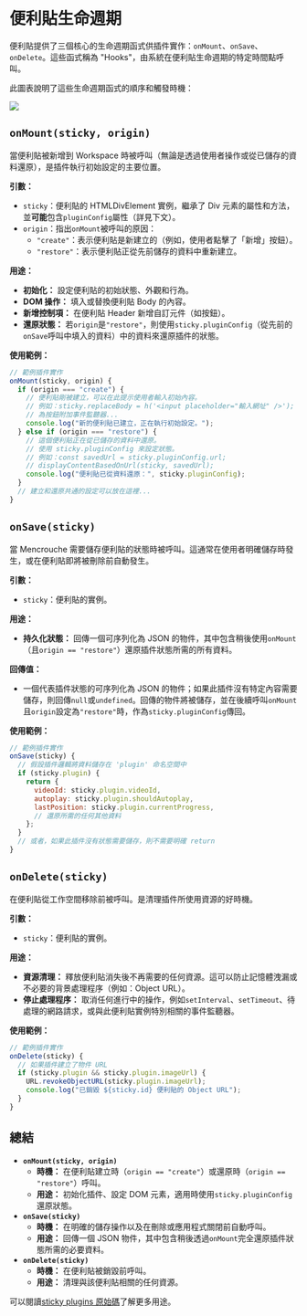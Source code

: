 # 便利貼生命週期

便利貼提供了三個核心的生命週期函式供插件實作：`onMount`、`onSave`、`onDelete`。這些函式稱為 "Hooks"，由系統在便利貼生命週期的特定時間點呼叫。

此圖表說明了這些生命週期函式的順序和觸發時機：

![](/media/sticky-lifecycle/sticky_lifecycle_diagram.webp)


## `onMount(sticky, origin)`

當便利貼被新增到 Workspace 時被呼叫（無論是透過使用者操作或從已儲存的資料還原），是插件執行初始設定的主要位置。

**引數：**

  * `sticky`：便利貼的 HTMLDivElement 實例，繼承了 Div 元素的屬性和方法，並**可能**包含`pluginConfig`屬性（詳見下文）。
  * `origin`：指出`onMount`被呼叫的原因：
      * `"create"`：表示便利貼是新建立的（例如，使用者點擊了「新增」按鈕）。
      * `"restore"`：表示便利貼正從先前儲存的資料中重新建立。

**用途：**

  * **初始化：** 設定便利貼的初始狀態、外觀和行為。
  * **DOM 操作：** 填入或替換便利貼 Body 的內容。
  * **新增控制項：** 在便利貼 Header 新增自訂元件（如按鈕）。
  * **還原狀態：** 若`origin`是`"restore"`，則使用`sticky.pluginConfig`（從先前的`onSave`呼叫中填入的資料）中的資料來還原插件的狀態。

**使用範例：**

```javascript
// 範例插件實作
onMount(sticky, origin) {
  if (origin === "create") {
    // 便利貼剛被建立，可以在此提示使用者輸入初始內容。
    // 例如：sticky.replaceBody = h('<input placeholder="輸入網址" />');
    // 為按鈕附加事件監聽器...
    console.log("新的便利貼已建立，正在執行初始設定。");
  } else if (origin === "restore") {
    // 這個便利貼正在從已儲存的資料中還原。
    // 使用 sticky.pluginConfig 來設定狀態。
    // 例如：const savedUrl = sticky.pluginConfig.url;
    // displayContentBasedOnUrl(sticky, savedUrl);
    console.log("便利貼已從資料還原：", sticky.pluginConfig);
  }
  // 建立和還原共通的設定可以放在這裡...
}
```

## `onSave(sticky)`

當 Mencrouche 需要儲存便利貼的狀態時被呼叫。這通常在使用者明確儲存時發生，或在便利貼即將被刪除前自動發生。

**引數：**

  * `sticky`：便利貼的實例。

**用途：**

  * **持久化狀態：** 回傳一個可序列化為 JSON 的物件，其中包含稍後使用`onMount`（且`origin == "restore"`）還原插件狀態所需的所有資料。

**回傳值：**

  * 一個代表插件狀態的可序列化為 JSON 的物件；如果此插件沒有特定內容需要儲存，則回傳`null`或`undefined`。回傳的物件將被儲存，並在後續呼叫`onMount`且`origin`設定為`"restore"`時，作為`sticky.pluginConfig`傳回。

**使用範例：**

```javascript
// 範例插件實作
onSave(sticky) {
  // 假設插件邏輯將資料儲存在 'plugin' 命名空間中
  if (sticky.plugin) {
    return {
      videoId: sticky.plugin.videoId,
      autoplay: sticky.plugin.shouldAutoplay,
      lastPosition: sticky.plugin.currentProgress,
      // 還原所需的任何其他資料
    };
  }
  // 或者，如果此插件沒有狀態需要儲存，則不需要明確 return
}
```

## `onDelete(sticky)`

在便利貼從工作空間移除前被呼叫。是清理插件所使用資源的好時機。

**引數：**

  * `sticky`：便利貼的實例。

**用途：**
  * **資源清理：** 釋放便利貼消失後不再需要的任何資源。這可以防止記憶體洩漏或不必要的背景處理程序（例如：Object URL）。
  * **停止處理程序：** 取消任何進行中的操作，例如`setInterval`、`setTimeout`、待處理的網路請求，或與此便利貼實例特別相關的事件監聽器。

**使用範例：**

```javascript
// 範例插件實作
onDelete(sticky) {
  // 如果插件建立了物件 URL
  if (sticky.plugin && sticky.plugin.imageUrl) {
    URL.revokeObjectURL(sticky.plugin.imageUrl);
    console.log("已銷毀 ${sticky.id} 便利貼的 Object URL");
  }
}
```

## 總結

* **`onMount(sticky, origin)`**
  * **時機：** 在便利貼建立時（`origin == "create"`）或還原時（`origin == "restore"`）呼叫。
  * **用途：** 初始化插件、設定 DOM 元素，適用時使用`sticky.pluginConfig`還原狀態。
* **`onSave(sticky)`**
  * **時機：** 在明確的儲存操作以及在刪除或應用程式關閉前自動呼叫。
  * **用途：** 回傳一個 JSON 物件，其中包含稍後透過`onMount`完全還原插件狀態所需的必要資料。
* **`onDelete(sticky)`**
  * **時機：** 在便利貼被銷毀前呼叫。
  * **用途：** 清理與該便利貼相關的任何資源。

可以閱讀[sticky plugins 原始碼](https://github.com/FOBshippingpoint/mencrouche/tree/main/apps/mencrouche/src/stickyPlugins)了解更多用途。
